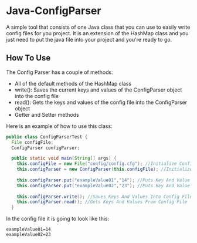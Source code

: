 # Java-ConfigParser
A simple tool that consists of one Java class that you can use to easily write config files for you project. It is an extension of the HashMap class and you just need to put the java file into your project and you're ready to go.

## How To Use
The Config Parser has a couple of methods:

- All of the default methods of the HashMap class
- write(): Saves the current keys and values of the ConfigParser object into the config file
- read(): Gets the keys and values of the config file into the ConfigParser object
- Getter and Setter methods

Here is an example of how to use this class:

```java
public class ConfigParserTest {
  File configFile;
  ConfigParser configParser;

  public static void main(String[] args) {
    this.configFile = new File("config/config.cfg"); //Initialize Config File
    this.configParser = new ConfigParser(this.configFile); //Initialize Config Parser
    
    this.configParser.put("exampleValue01","14"); //Puts Key And Value Into ConfigParser Object
    this.configParser.put("exampleValue02","23"); //Puts Key And Value Into ConfigParser Object
    
    this.configParser.write(); //Saves Keys And Values Into Config File
    this.configParser.read(); //Gets Keys And Values From Config File
  }
```

In the config file it is going to look like this:

```
exampleValue01=14
exampleValue02=23
```
